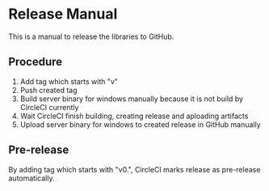 # Release Manual

This is a manual to release the libraries to GitHub.

## Procedure

1. Add tag which starts with "v"
1. Push created tag
1. Build server binary for windows manually because it is not build by CircleCI currently
1. Wait CircleCI finish building, creating release and aploading artifacts
1. Upload server binary for windows to created release in GitHub manually

## Pre-release

By adding tag which starts with "v0.", CircleCI marks release as pre-release automatically.
